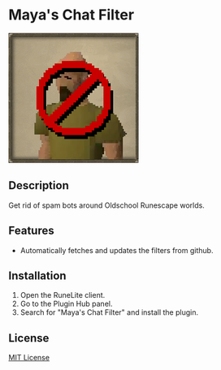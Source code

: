 # Maya's Chat Filter

![Plugin Hub Image](plugin.png)

## Description

Get rid of spam bots around Oldschool Runescape worlds.

## Features

- Automatically fetches and updates the filters from github.

## Installation

1. Open the RuneLite client.
2. Go to the Plugin Hub panel.
3. Search for "Maya's Chat Filter" and install the plugin.


## License

[MIT License](LICENSE)
